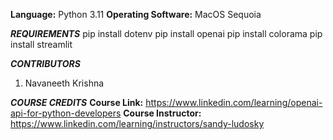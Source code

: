 **Language:** Python 3.11 
**Operating Software:** MacOS Sequoia 

_**REQUIREMENTS**_
pip install dotenv
pip install openai
pip install colorama
pip install streamlit


_**CONTRIBUTORS**_
1. Navaneeth Krishna



_**COURSE CREDITS**_
**Course Link:** https://www.linkedin.com/learning/openai-api-for-python-developers
**Course Instructor:** https://www.linkedin.com/learning/instructors/sandy-ludosky

